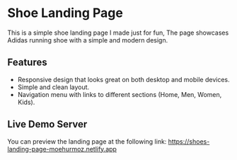 # Shoe Landing Page

This is a simple shoe landing page I made just for fun, The page showcases Adidas running shoe with a simple and modern design.

## Features

- Responsive design that looks great on both desktop and mobile devices.
- Simple and clean layout.
- Navigation menu with links to different sections (Home, Men, Women, Kids).

## Live Demo Server

You can preview the landing page at the following link: https://shoes-landing-page-moehurmoz.netlify.app
